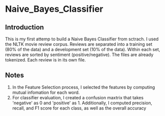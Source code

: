 # Naive_Bayes_Classifier
## Introduction
This is my first attemp to build a Naive Bayes Classifier from sctrach. I used the NLTK movie review corpus. 
Reviews are separated into a training set (80% of the data) and a development set 
(10% of the data). Within each set, reviews are sorted by sentiment (positive/negative). The files are already tokenized. 
Each review is in its own file.

## Notes
1. In the Feature Selection process, I selected the features by computing mutual infomation for each word.
2. For classifier evaluation, I created a confusion maxtrix that takes 'negative' as 0 and 'positive' as 1. Additionally, 
I computed precision, recall, and F1 score for each class, as well as the overall accuracy
